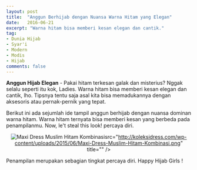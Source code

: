 ```yaml
---
layout: post
title:  "Anggun Berhijab dengan Nuansa Warna Hitam yang Elegan"
date:   2016-06-21
excerpt: "Warna hitam bisa memberi kesan elegan dan cantik."
tag:
- Dunia Hijab
- Syar'i
- Modern
- Modis
- Hijab
comments: false
---
```


<b>Anggun Hijab Elegan</b> - Pakai hitam terkesan galak dan misterius? Nggak selalu seperti itu kok, Ladies. Warna hitam bisa memberi kesan elegan dan cantik, lho. Tipsnya tentu saja asal kita bisa memadukannya dengan aksesoris atau pernak-pernik yang tepat.

Berikut ini ada sejumlah ide tampil anggun berhijab dengan nuansa dominan warna hitam. Warna hitam ternyata bisa memberi kesan yang berbeda pada penampilanmu. Now, le't steal this look! percaya diri.

<center><img alt="Maxi Dress Muslim Hitam Kombinasi" border="0" 

src="http://koleksidress.com/wp-content/uploads/2015/06/Maxi-Dress-Muslim-Hitam-Kombinasi.png" title="" /></center>

Penampilan merupakan sebagian tingkat percaya diri. Happy Hijab Girls !

